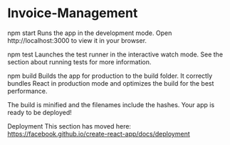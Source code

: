 # Invoice-Management

npm start
Runs the app in the development mode.
Open http://localhost:3000 to view it in your browser.


npm test
Launches the test runner in the interactive watch mode.
See the section about running tests for more information.

npm build
Builds the app for production to the build folder.
It correctly bundles React in production mode and optimizes the build for the best performance.

The build is minified and the filenames include the hashes.
Your app is ready to be deployed!


Deployment
This section has moved here: https://facebook.github.io/create-react-app/docs/deployment
